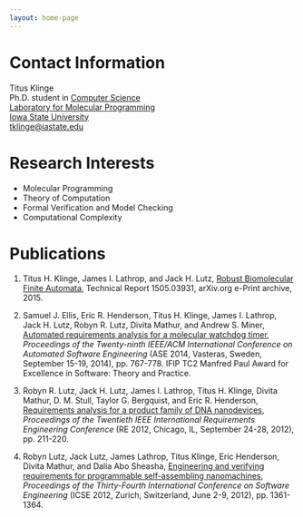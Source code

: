 ```yaml
---
layout: home-page
---
```


# Contact Information

Titus Klinge <br>
Ph.D. student in [Computer Science](http://www.cs.iastate.edu/) <br>
[Laboratory for Molecular Programming](http://web.cs.iastate.edu/~lamp) <br>
[Iowa State University](http://www.iastate.edu/) <br>
[tklinge@iastate.edu](mailto://tklinge@iastate.edu) <br> 

# Research Interests

- Molecular Programming
- Theory of Computation
- Formal Verification and Model Checking
- Computational Complexity

# Publications

1. Titus H. Klinge, James I. Lathrop, and Jack H. Lutz, 
[Robust Biomolecular Finite Automata](/assets/papers/rbfa15.pdf), 
Technical Report 1505.03931, arXiv.org e-Print archive, 2015.

2. Samuel J. Ellis, Eric R. Henderson, Titus H. Klinge, James I. Lathrop, Jack H. Lutz, Robyn R. Lutz, Divita Mathur, and Andrew S. Miner, 
[Automated requirements analysis for a molecular watchdog timer](/assets/papers/arafamwt14.pdf), 
*Proceedings of the Twenty-ninth IEEE/ACM International Conference on Automated Software Engineering* (ASE 2014, Vasteras, Sweden, September 15-19, 2014), pp. 767-778. 
IFIP TC2 Manfred Paul Award for Excellence in Software: Theory and Practice. 

3. Robyn R. Lutz, Jack H. Lutz, James I. Lathrop, Titus H. Klinge, Divita Mathur, D. M. Stull, Taylor G. Bergquist, and Eric R. Henderson, 
[Requirements analysis for a product family of DNA nanodevices](/assets/papers/rafapfodn12.pdf), 
*Proceedings of the Twentieth IEEE International Requirements Engineering Conference* (RE 2012, Chicago, IL, September 24-28, 2012), pp. 211-220.

4. Robyn Lutz, Jack Lutz, James Lathrop, Titus Klinge, Eric Henderson, Divita Mathur, and Dalia Abo Sheasha, 
[Engineering and verifying requirements for programmable self-assembling nanomachines](/assets/papers/eavrfpsan.pdf), 
*Proceedings of the Thirty-Fourth International Conference on Software Engineering* (ICSE 2012, Zurich, Switzerland, June 2-9, 2012), pp. 1361-1364. 